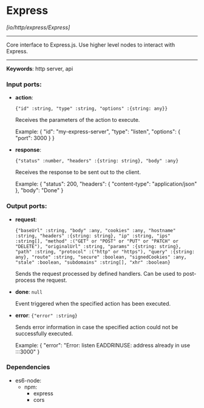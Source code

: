 # Express

_[io/http/express/Express]_

---

Core interface to Express.js. Use higher level nodes to interact with Express.  

---

__Keywords__: http server, api

### Input ports:

* __action__: 
    ```
    {"id" :string, "type" :string, "options" :{string: any}}
    ```

    Receives the parameters of the action to execute.
    
    Example: 
    {
      "id": "my-express-server",
      "type": "listen",
      "options": {
        "port": 3000
      }
    }


* __response__: 
    ```
    {"status" :number, "headers" :{string: string}, "body" :any}
    ```

    Receives the response to be sent out to the client.
    
    Example:
    {
      "status": 200,
      "headers": {
        "content-type": "application/json" 
      },
      "body": "Done"
    }

### Output ports:

* __request__: 
    ```
    {"baseUrl" :string, "body" :any, "cookies" :any, "hostname" :string, "headers" :{string: string}, "ip" :string, "ips" :string[], "method" :("GET" or "POST" or "PUT" or "PATCH" or "DELETE"), "originalUrl" :string, "params" :{string: string}, "path" :string, "protocol" :("http" or "https"), "query" :{string: any}, "route" :string, "secure" :boolean, "signedCookies" :any, "stale" :boolean, "subdomains" :string[], "xhr" :boolean}
    ```

    Sends the request processed by  defined handlers. Can be used to post-process the request.


* __done__: ` null `

    Event triggered when the specified action has been executed.


* __error__: ` {"error" :string} `

    Sends error information in case the specified action could not be successfully executed.
    
    Example:
    {
      "error": "Error: listen EADDRINUSE: address already in use :::3000"
    }

### Dependencies

* es6-node:
    * npm:
        * express
        * cors


